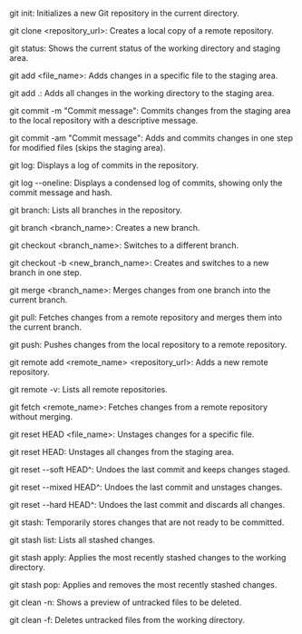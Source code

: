 git init: Initializes a new Git repository in the current directory.

git clone <repository_url>: Creates a local copy of a remote repository.

git status: Shows the current status of the working directory and staging area.

git add <file_name>: Adds changes in a specific file to the staging area.

git add .: Adds all changes in the working directory to the staging area.

git commit -m "Commit message": Commits changes from the staging area to the local repository with a descriptive message.

git commit -am "Commit message": Adds and commits changes in one step for modified files (skips the staging area).

git log: Displays a log of commits in the repository.

git log --oneline: Displays a condensed log of commits, showing only the commit message and hash.

git branch: Lists all branches in the repository.

git branch <branch_name>: Creates a new branch.

git checkout <branch_name>: Switches to a different branch.

git checkout -b <new_branch_name>: Creates and switches to a new branch in one step.

git merge <branch_name>: Merges changes from one branch into the current branch.

git pull: Fetches changes from a remote repository and merges them into the current branch.

git push: Pushes changes from the local repository to a remote repository.

git remote add <remote_name> <repository_url>: Adds a new remote repository.

git remote -v: Lists all remote repositories.

git fetch <remote_name>: Fetches changes from a remote repository without merging.

git reset HEAD <file_name>: Unstages changes for a specific file.

git reset HEAD: Unstages all changes from the staging area.

git reset --soft HEAD^: Undoes the last commit and keeps changes staged.

git reset --mixed HEAD^: Undoes the last commit and unstages changes.

git reset --hard HEAD^: Undoes the last commit and discards all changes.

git stash: Temporarily stores changes that are not ready to be committed.

git stash list: Lists all stashed changes.

git stash apply: Applies the most recently stashed changes to the working directory.

git stash pop: Applies and removes the most recently stashed changes.

git clean -n: Shows a preview of untracked files to be deleted.

git clean -f: Deletes untracked files from the working directory.
